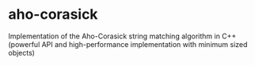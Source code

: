 # aho-corasick
Implementation of the Aho-Corasick string matching algorithm in C++ (powerful API and high-performance implementation with minimum sized objects)
